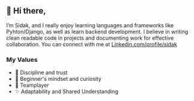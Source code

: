 ## 👋 Hi there,
I’m Sidak, and I really enjoy learning languages and frameworks like Pyhton/Django, as well as learn backend development. I believe in writing clean readable code in projects and documenting work for effective collaboration. 
You can connect with me at <a href="https://www.linkedin.com/in/sidakveer-singh-80b40718a/">Linkedin.com/profile/sidak</a>


### My Values

- 👀 Discipline and trust
- 🌱 Beginner's mindset and curiosity
- 💞️ Teamplayer
- ✨ Adaptability and Shared Understanding

